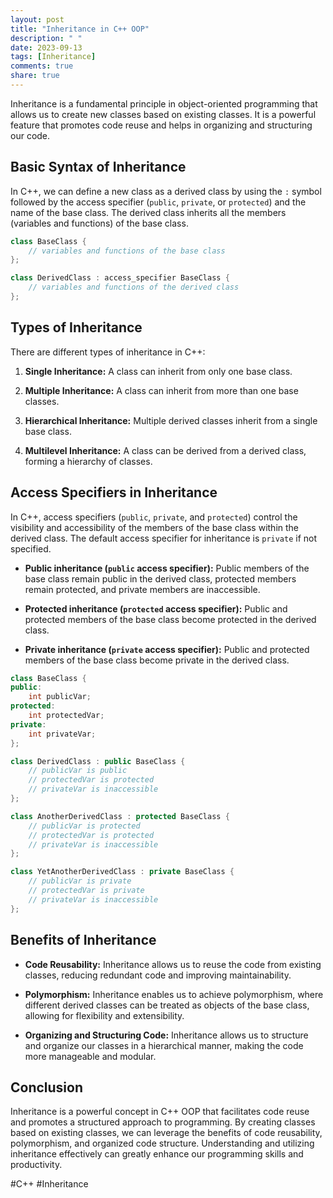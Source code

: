 ```yaml
---
layout: post
title: "Inheritance in C++ OOP"
description: " "
date: 2023-09-13
tags: [Inheritance]
comments: true
share: true
---
```


Inheritance is a fundamental principle in object-oriented programming that allows us to create new classes based on existing classes. It is a powerful feature that promotes code reuse and helps in organizing and structuring our code.

## Basic Syntax of Inheritance

In C++, we can define a new class as a derived class by using the `:` symbol followed by the access specifier (`public`, `private`, or `protected`) and the name of the base class. The derived class inherits all the members (variables and functions) of the base class.

```cpp
class BaseClass {
    // variables and functions of the base class
};

class DerivedClass : access_specifier BaseClass {
    // variables and functions of the derived class
};
```

## Types of Inheritance

There are different types of inheritance in C++:

1. **Single Inheritance:** A class can inherit from only one base class.

2. **Multiple Inheritance:** A class can inherit from more than one base classes.

3. **Hierarchical Inheritance:** Multiple derived classes inherit from a single base class.

4. **Multilevel Inheritance:** A class can be derived from a derived class, forming a hierarchy of classes.

## Access Specifiers in Inheritance

In C++, access specifiers (`public`, `private`, and `protected`) control the visibility and accessibility of the members of the base class within the derived class. The default access specifier for inheritance is `private` if not specified.

- **Public inheritance (`public` access specifier):** Public members of the base class remain public in the derived class, protected members remain protected, and private members are inaccessible.

- **Protected inheritance (`protected` access specifier):** Public and protected members of the base class become protected in the derived class.

- **Private inheritance (`private` access specifier):** Public and protected members of the base class become private in the derived class.

```cpp
class BaseClass {
public:
    int publicVar;
protected:
    int protectedVar;
private:
    int privateVar;
};

class DerivedClass : public BaseClass {
    // publicVar is public
    // protectedVar is protected
    // privateVar is inaccessible
};

class AnotherDerivedClass : protected BaseClass {
    // publicVar is protected
    // protectedVar is protected
    // privateVar is inaccessible
};

class YetAnotherDerivedClass : private BaseClass {
    // publicVar is private
    // protectedVar is private
    // privateVar is inaccessible
};
```

## Benefits of Inheritance

- **Code Reusability:** Inheritance allows us to reuse the code from existing classes, reducing redundant code and improving maintainability.

- **Polymorphism:** Inheritance enables us to achieve polymorphism, where different derived classes can be treated as objects of the base class, allowing for flexibility and extensibility.

- **Organizing and Structuring Code:** Inheritance allows us to structure and organize our classes in a hierarchical manner, making the code more manageable and modular.

## Conclusion

Inheritance is a powerful concept in C++ OOP that facilitates code reuse and promotes a structured approach to programming. By creating classes based on existing classes, we can leverage the benefits of code reusability, polymorphism, and organized code structure. Understanding and utilizing inheritance effectively can greatly enhance our programming skills and productivity.

#C++ #Inheritance